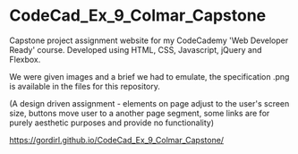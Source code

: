 # CodeCad_Ex_9_Colmar_Capstone

Capstone project assignment website for my CodeCademy 'Web Developer Ready' course.
Developed using HTML, CSS, Javascript, jQuery and Flexbox.

We were given images and a brief we had to emulate, the specification .png is available in the files for this repository.

(A design driven assignment - elements on page adjust to the user's screen size, buttons move user to a another page segment, 
some links are for purely aesthetic purposes and provide no functionality)

https://gordirl.github.io/CodeCad_Ex_9_Colmar_Capstone/
